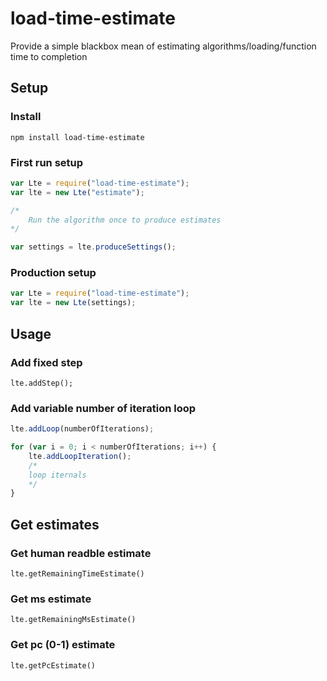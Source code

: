 # load-time-estimate
Provide a simple blackbox mean of estimating algorithms/loading/function time to completion

## Setup

### Install

`npm install load-time-estimate`

### First run setup
```js
var Lte = require("load-time-estimate");
var lte = new Lte("estimate");

/*
    Run the algorithm once to produce estimates
*/

var settings = lte.produceSettings();
```

### Production setup
```js
var Lte = require("load-time-estimate");
var lte = new Lte(settings);
```

## Usage

### Add fixed step
`lte.addStep();`

### Add variable number of iteration loop
```js
lte.addLoop(numberOfIterations);

for (var i = 0; i < numberOfIterations; i++) {
    lte.addLoopIteration();
    /*
    loop iternals
    */
}
```

## Get estimates

### Get human readble estimate

`lte.getRemainingTimeEstimate()`

### Get ms estimate

`lte.getRemainingMsEstimate()`

### Get pc (0-1) estimate

`lte.getPcEstimate()`
